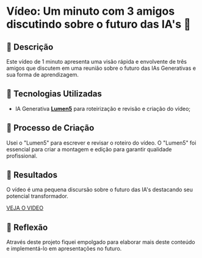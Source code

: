 # Vídeo: Um minuto com 3 amigos discutindo sobre o futuro das IA's 🎥

## 📒 Descrição
Este vídeo de 1 minuto apresenta uma visão rápida e envolvente de três amigos que discutem em uma reunião sobre o futuro das IAs Generativas e sua forma de aprendizagem.

## 🤖 Tecnologias Utilizadas
- IA Generativa **[Lumen5](https://lumen5.com/)** para roteirização e revisão e criação do vídeo;


## 🧐 Processo de Criação
Usei o "Lumen5" para escrever e revisar o roteiro do vídeo. O "Lumen5" foi essencial para criar a montagem e edição para garantir qualidade profissional.

## 🚀 Resultados
O vídeo é uma pequena discursão sobre o futuro das IA's destacando seu potencial transformador.

[VEJA O VIDEO](https://drive.google.com/file/d/1fEhyent8sviXhFfc7JrPwpAC7LwOS5Fs/view?usp=sharing)

## 💭 Reflexão
Através deste projeto fiquei empolgado para elaborar mais deste conteúdo e implementá-lo em apresentações no futuro.
